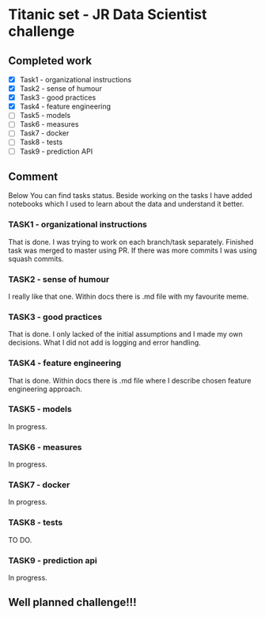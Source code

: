 # Titanic set - JR Data Scientist challenge 

## Completed work

- [x] Task1 - organizational instructions
- [x] Task2 - sense of humour
- [x] Task3 - good practices
- [x] Task4 - feature engineering
- [ ] Task5 - models
- [ ] Task6 - measures
- [ ] Task7 - docker
- [ ] Task8 - tests
- [ ] Task9 - prediction API

## Comment
Below You can find tasks status. Beside working on the tasks I have added notebooks which I used to learn about the data and understand it better.

### TASK1 - organizational instructions
That is done. I was trying to work on each branch/task separately. Finished task was merged to master using PR. If there was more commits I was using squash commits.
 
### TASK2 - sense of humour
I really like that one. Within docs there is .md file with my favourite meme. 

### TASK3 - good practices
That is done. I only lacked of the initial assumptions and I made my own decisions. What I did not add is logging and error handling. 

### TASK4 - feature engineering
That is done. Within docs there is .md file where I describe chosen feature engineering approach.

### TASK5 - models
In progress.  

### TASK6 - measures
In progress.  

### TASK7 - docker
In progress.  

### TASK8 - tests
TO DO. 

### TASK9 - prediction api
In progress.  

## Well planned challenge!!!
